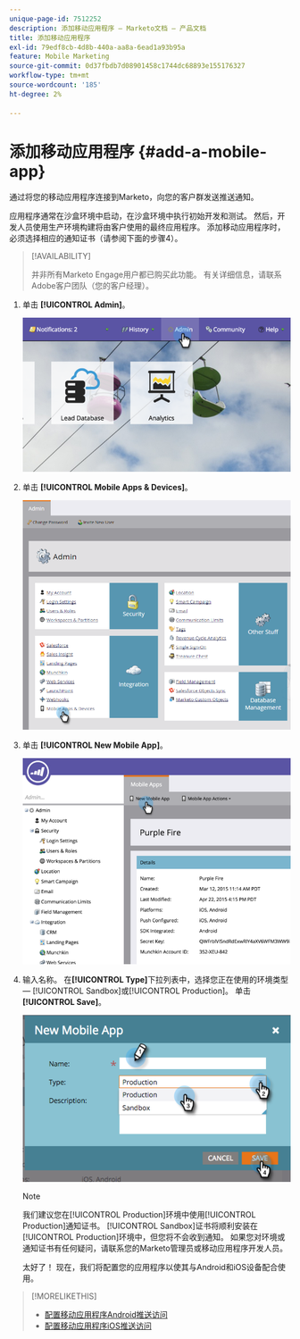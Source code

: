 ```yaml
---
unique-page-id: 7512252
description: 添加移动应用程序 — Marketo文档 — 产品文档
title: 添加移动应用程序
exl-id: 79edf8cb-4d8b-440a-aa8a-6ead1a93b95a
feature: Mobile Marketing
source-git-commit: 0d37fbdb7d08901458c1744dc68893e155176327
workflow-type: tm+mt
source-wordcount: '185'
ht-degree: 2%

---
```


# 添加移动应用程序 {#add-a-mobile-app}

通过将您的移动应用程序连接到Marketo，向您的客户群发送推送通知。

应用程序通常在沙盒环境中启动，在沙盒环境中执行初始开发和测试。 然后，开发人员使用生产环境构建将由客户使用的最终应用程序。 添加移动应用程序时，必须选择相应的通知证书（请参阅下面的步骤4）。

>[!AVAILABILITY]
>
>
>并非所有Marketo Engage用户都已购买此功能。 有关详细信息，请联系Adobe客户团队（您的客户经理）。

1. 单击 **[!UICONTROL Admin]**。

   ![](assets/image2015-4-22-16-3a12-3a32.png)

1. 单击 **[!UICONTROL Mobile Apps & Devices]**。

   ![](assets/image2016-1-12-15-3a42-3a30.png)

1. 单击 **[!UICONTROL New Mobile App]**。

   ![](assets/image2015-4-22-16-3a17-3a15.png)

1. 输入名称。 在&#x200B;**[!UICONTROL Type]**&#x200B;下拉列表中，选择您正在使用的环境类型 — [!UICONTROL Sandbox]或[!UICONTROL Production]。 单击 **[!UICONTROL Save]**。

   ![](assets/image2015-11-18-15-3a52-3a15.png)

   >[!NOTE]
   >
   >我们建议您在[!UICONTROL Production]环境中使用[!UICONTROL Production]通知证书。 [!UICONTROL Sandbox]证书将顺利安装在[!UICONTROL Production]环境中，但您将不会收到通知。 如果您对环境或通知证书有任何疑问，请联系您的Marketo管理员或移动应用程序开发人员。

   太好了！ 现在，我们将配置您的应用程序以使其与Android和iOS设备配合使用。

>[!MORELIKETHIS]
>
>* [配置移动应用程序Android推送访问](/help/marketo/product-docs/mobile-marketing/admin/configure-mobile-app-android-push-access.md)
>* [配置移动应用程序iOS推送访问](/help/marketo/product-docs/mobile-marketing/admin/configure-mobile-app-ios-push-access.md)

